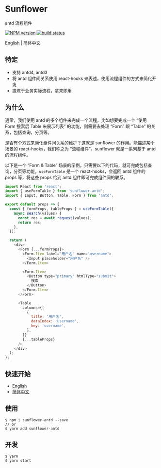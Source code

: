 # Sunflower

antd 流程组件

[![NPM version][npm-image]][npm-url]
[![build status][circleci-image]][circleci-url]

[circleci-image]: https://img.shields.io/circleci/build/github/ant-design/sunflower/master.svg?style=flat-square
[circleci-url]: https://circleci.com/gh/ant-design/sunflower/tree/master
[npm-image]: https://img.shields.io/npm/v/sunflower-antd.svg?style=flat
[npm-url]: https://www.npmjs.com/package/sunflower-antd

[English](./README.md) | 简体中文

## 特定

- 支持 antd4, antd3
- 将 antd 组件间关系使用 react-hooks 来表述，使用流程组件的方式来简化开发
- 提炼于业务实际流程，拿来即用

## 为什么

通常，我们使用 antd 的多个组件来完成一个流程。比如想要完成一个 “使用 Form 搜索后 Table 来展示列表” 的功能，则需要去处理 “Form” 跟 “Table” 的关系，包括查询，分页等。

是否有个方式来简化组件间关系的维护？这就是 sunflower 的作用。能描述某个场景的 react-hooks，我们称之为 “流程组件”。sunflower 就是一系列基于 antd 的流程组件。

以下是一个 “Form & Table” 场景的示例，只需要以下的代码，就可完成包括查询，分页等功能。`useFormTable` 是一个 react-hooks，会返回 antd 组件的 props 等，将这些 props 给到 antd 组件即可完成组件间的联系。

```js
import React from 'react';
import { useFormTable } from 'sunflower-antd';
import { Input, Button, Table, Form } from 'antd';

export default props => {
  const { formProps, tableProps } = useFormTable({
    async search(values) {
      const res = await request(values);
      return res;
    },
  });

  return (
    <div>
      <Form {...formProps}>
        <Form.Item label="用户名" name="username">
          <Input placeholder="用户名" />
        </Form.Item>

        <Form.Item>
          <Button type="primary" htmlType="submit">
            搜索
          </Button>
        </Form.Item>
      </Form>

      <Table
        columns={[
          {
            title: '用户名',
            dataIndex: 'username',
            key: 'username',
          },
        ]}
        {...tableProps}
      />
    </div>
  );
};
```

## 快速开始

- [English](https://ant-design.github.io/sunflower/getting-started)
- [简体中文](https://ant-design.github.io/sunflower/zh-CN/getting-started)

## 使用

```
$ npm i sunflower-antd --save
// or
$ yarn add sunflower-antd
```

## 开发

```
$ yarn
$ yarn start
```
